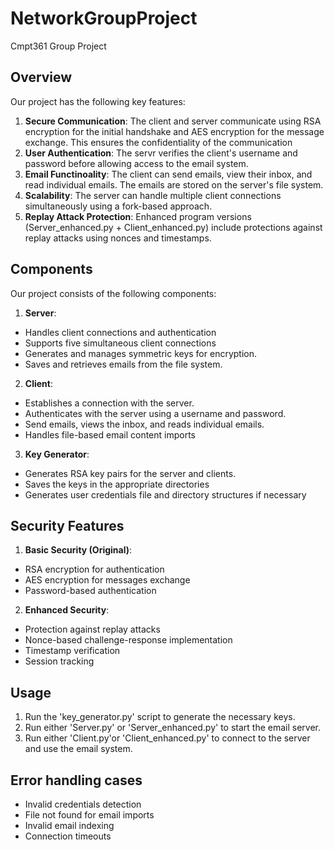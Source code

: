 # NetworkGroupProject
Cmpt361 Group Project

## Overview
Our project has the following key features:
1. **Secure Communication**: The client and server communicate using RSA encryption for the initial handshake and AES encryption for the message exchange. This ensures the confidentiality of the communication
2. **User Authentication**: The servr verifies the client's username and password before allowing access to the email system.
3. **Email Functinoality**: The client can send emails, view their inbox, and read individual emails. The emails are stored on the server's file system.
4. **Scalability**: The server can handle multiple client connections simultaneously using a fork-based approach.
5. **Replay Attack Protection**: Enhanced program versions (Server_enhanced.py + Client_enhanced.py) include
protections against replay attacks using nonces and timestamps.

## Components
Our project consists of the following components:

1. **Server**:
- Handles client connections and authentication
- Supports five simultaneous client connections
- Generates and manages symmetric keys for encryption.
- Saves and retrieves emails from the file system.

2. **Client**:
- Establishes a connection with the server.
- Authenticates with the server using a username and password.
- Send emails, views the inbox, and reads individual emails.
- Handles file-based email content imports

3. **Key Generator**:
- Generates RSA key pairs for the server and clients.
- Saves the keys in the appropriate directories
- Generates user credentials file and directory structures if necessary

## Security Features
1. **Basic Security (Original)**:
- RSA encryption for authentication
- AES encryption for messages exchange
- Password-based authentication

2. **Enhanced Security**:
- Protection against replay attacks
- Nonce-based challenge-response implementation
- Timestamp verification
- Session tracking

## Usage 
1. Run the 'key_generator.py' script to generate the necessary keys.
2. Run either 'Server.py' or 'Server_enhanced.py' to start the email server.
3. Run either 'Client.py'or 'Client_enhanced.py' to connect to the server and use the email system.

## Error handling cases
- Invalid credentials detection
- File not found for email imports
- Invalid email indexing
- Connection timeouts

